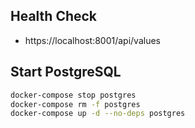 ## Health Check

- https://localhost:8001/api/values

## Start PostgreSQL

```bash
docker-compose stop postgres
docker-compose rm -f postgres
docker-compose up -d --no-deps postgres
```